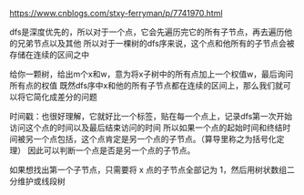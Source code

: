 https://www.cnblogs.com/stxy-ferryman/p/7741970.html

dfs是深度优先的，所以对于一个点，它会先遍历完它的所有子节点，再去遍历他的兄弟节点以及其他
所以对于一棵树的dfs序来说，这个点和他所有的子节点会被存储在连续的区间之中

给你一颗树，给出m个x和w，意为将x子树中的所有点加上一个权值w，最后询问所有点的权值
既然dfs序中x和他的所有子节点都在连续的区间上，那么我们就可以将它简化成差分的问题

时间戳：也很好理解，它就好比一个标签，贴在每一个点上，记录dfs第一次开始访问这个点的时间以及最后结束访问的时间
所以如果一个点的起始时间和终结时间被另一个点包括，这个点肯定是另一个点的子节点。（算导里称之为括号化定理）
因此可以判断一个点是否是另一个点的子节点。

如果想找出第一个子节点，只需要将 x 点的子节点全部记为 1，然后用树状数组二分维护或线段树

